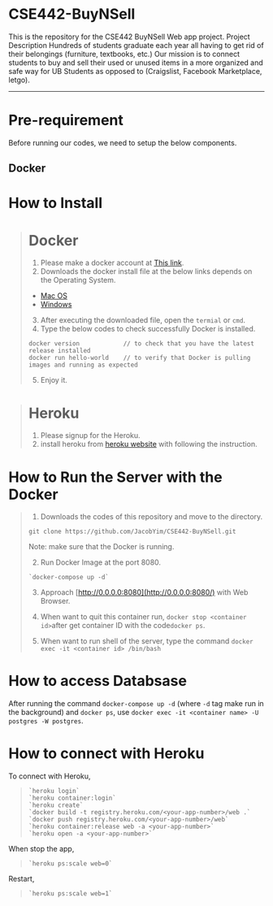 # CSE442-BuyNSell
This is the repository for the CSE442 BuyNSell Web app project.
Project Description 
Hundreds of students graduate each year all having to get rid of their belongings (furniture, textbooks, etc.) Our mission is to connect students to buy and sell their used or unused items in a more organized and safe way for UB Students as opposed to (Craigslist, Facebook Marketplace, letgo).  

---
# Pre-requirement #

Before running our codes, we need to setup the below components.

## Docker ##

# How to Install #

> # Docker #   
> 1. Please make a docker account at [This link](https://hub.docker.com/signup).
> 2. Downloads the docker install file at the below links depends on the Operating System.  
> 
> * [Mac OS](https://hub.docker.com/editions/community/docker-ce-desktop-mac) 
> * [Windows](https://hub.docker.com/editions/community/docker-ce-desktop-windows) 
>  
> 3. After executing the downloaded file, open the `termial` or `cmd`.
> 4. Type the below codes to check successfully Docker is installed.
> ```
> docker version            // to check that you have the latest release installed
> docker run hello-world    // to verify that Docker is pulling images and running as expected
>```  
> 5. Enjoy it.

> # Heroku #
> 1. Please signup for the Heroku.
> 2. install heroku from [heroku website](https://devcenter.heroku.com/articles/heroku-cli#download-and-install) with following the instruction. 

# How to Run the Server with the Docker #

> 1. Downloads the codes of this repository and move to the directory.  
> ```
> git clone https://github.com/JacobYim/CSE442-BuyNSell.git
> ```
> Note: make sure that the Docker is running.
>
> 2. Run Docker Image at the port 8080.
> ```
> `docker-compose up -d`
> ```
> 3. Approach [http://0.0.0.0:8080](http://0.0.0.0:8080/) with Web Browser.
> 4. When want to quit this container run,
> `docker stop <container id>`after get container ID with the code`docker ps`.
> 
> 5. When want to run shell of the server, type the command `docker exec -it <container id> /bin/bash`

# How to access Databsase 
After running the command `docker-compose up -d` (where `-d` tag make run in the background) and `docker ps`,
use `docker exec -it <container name> -U postgres -W postgres`.

# How to connect with Heroku
 To connect with Heroku,
> ```
> `heroku login`
> `heroku container:login`
> `heroku create`
> `docker build -t registry.heroku.com/<your-app-number>/web .`
> `docker push registry.heroku.com/<your-app-number>/web`
> `heroku container:release web -a <your-app-number>`
> `heroku open -a <your-app-number>`
> ```  

When stop the app,
> ```
> `heroku ps:scale web=0`
> ```
Restart,
> ```
> `heroku ps:scale web=1`
> ```